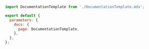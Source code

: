 ```jsx filename=".storybook/preview.jsx" renderer="common" language="js"
import DocumentationTemplate from './DocumentationTemplate.mdx';

export default {
  parameters: {
    docs: {
      page: DocumentationTemplate,
    },
  },
};
```

